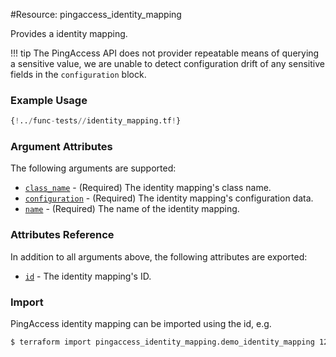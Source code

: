 #Resource: pingaccess_identity_mapping

Provides a identity mapping.

!!! tip
    The PingAccess API does not provider repeatable means of querying a sensitive value, we are unable to detect configuration drift of any sensitive fields in the `configuration` block.

### Example Usage
```terraform
{!../func-tests//identity_mapping.tf!}
```
### Argument Attributes
The following arguments are supported:

- [`class_name`](#class_name) - (Required) The identity mapping's class name.
- [`configuration`](#configuration) - (Required) The identity mapping's configuration data.
- [`name`](#name) - (Required) The name of the identity mapping.

### Attributes Reference
In addition to all arguments above, the following attributes are exported:

- [`id`](#id) - The identity mapping's ID.

### Import
PingAccess identity mapping can be imported using the id, e.g.

```bash
$ terraform import pingaccess_identity_mapping.demo_identity_mapping 123
```
